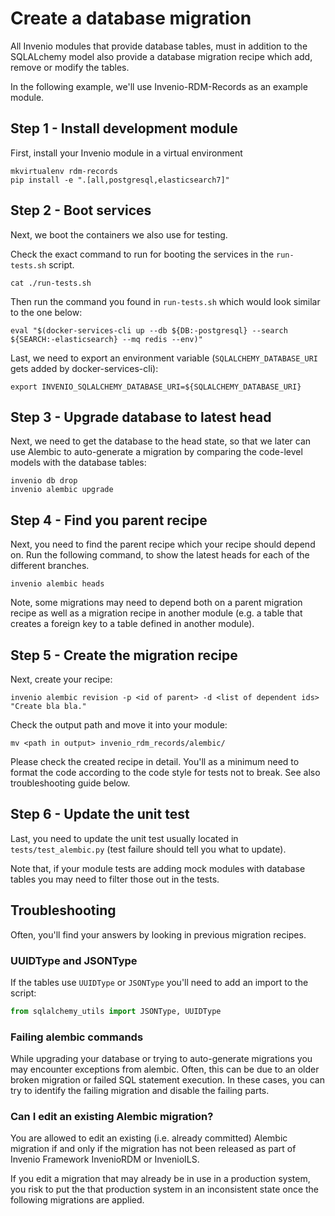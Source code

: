 # Create a database migration

All Invenio modules that provide database tables, must in addition to the
SQLALchemy model also provide a database migration recipe which add, remove or
modify the tables.

In the following example, we'll use Invenio-RDM-Records as an example module.

## Step 1 - Install development module

First, install your Invenio module in a virtual environment

```
mkvirtualenv rdm-records
pip install -e ".[all,postgresql,elasticsearch7]"
```

## Step 2 - Boot services

Next, we boot the containers we also use for testing.

Check the exact command to run for booting the services in the ``run-tests.sh``
script.

```
cat ./run-tests.sh
```

Then run the command you found in ``run-tests.sh`` which would look similar to
the one below:

```
eval "$(docker-services-cli up --db ${DB:-postgresql} --search ${SEARCH:-elasticsearch} --mq redis --env)"
```

Last, we need to export an environment variable (``SQLALCHEMY_DATABASE_URI``
gets added by docker-services-cli):

```
export INVENIO_SQLALCHEMY_DATABASE_URI=${SQLALCHEMY_DATABASE_URI}
```

## Step 3 - Upgrade database to latest head

Next, we need to get the database to the head state, so that we later can use
Alembic to auto-generate a migration by comparing the code-level models with
the database tables:

```
invenio db drop
invenio alembic upgrade
```

## Step 4 - Find you parent recipe

Next, you need to find the parent recipe which your recipe should depend on.
Run the following command, to show the latest heads for each of the different
branches.

```
invenio alembic heads
```

Note, some migrations may need to depend both on a parent migration recipe
as well as a migration recipe in another module (e.g. a table that creates a
foreign key to a table defined in another module).

## Step 5 - Create the migration recipe

Next, create your recipe:

```
invenio alembic revision -p <id of parent> -d <list of dependent ids> "Create bla bla."
```

Check the output path and move it into your module:

```
mv <path in output> invenio_rdm_records/alembic/
```

Please check the created recipe in detail. You'll as a minimum need to format
the code according to the code style for tests not to break. See also
troubleshooting guide below.

## Step 6 - Update the unit test

Last, you need to update the unit test usually located in
``tests/test_alembic.py`` (test failure should tell you what to update).

Note that, if your module tests are adding mock modules with database tables
you may need to filter those out in the tests.


## Troubleshooting

Often, you'll find your answers by looking in previous migration recipes.

### UUIDType and JSONType

If the tables use ``UUIDType`` or ``JSONType`` you'll need to add an import
to the script:

```python
from sqlalchemy_utils import JSONType, UUIDType
```

### Failing alembic commands

While upgrading your database or trying to auto-generate migrations you may
encounter exceptions from alembic. Often, this can be due to an older broken
migration or failed SQL statement execution. In these cases, you can try to
identify the failing migration and disable the failing parts.

### Can I edit an existing Alembic migration?

You are allowed to edit an existing (i.e. already committed) Alembic migration
if and only if the migration has not been released as part of Invenio Framework
InvenioRDM or InvenioILS.

If you edit a migration that may already be in use in a production system, you
risk to put the that production system in an inconsistent state once the
following migrations are applied.
